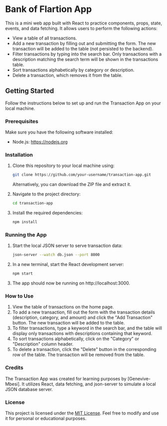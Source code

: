 # Bank of Flartion App

This is a mini web app built with React to practice components, props, state, events, and data fetching. It allows users to perform the following actions:

- View a table of all transactions.
- Add a new transaction by filling out and submitting the form. The new transaction will be added to the table (not persisted to the backend).
- Filter transactions by typing into the search bar. Only transactions with a description matching the search term will be shown in the transactions table.
- Sort transactions alphabetically by category or description.
- Delete a transaction, which removes it from the table.

## Getting Started

Follow the instructions below to set up and run the Transaction App on your local machine.

### Prerequisites

Make sure you have the following software installed:

- Node.js: https://nodejs.org

### Installation

1. Clone this repository to your local machine using:

   ```bash
   git clone https://github.com/your-username/transaction-app.git
   ```

   Alternatively, you can download the ZIP file and extract it.

2. Navigate to the project directory:

   ```bash
   cd transaction-app
   ```

3. Install the required dependencies:

   ```bash
   npm install
   ```

### Running the App

1. Start the local JSON server to serve transaction data:

   ```bash
   json-server --watch db.json --port 8000
   ```

2. In a new terminal, start the React development server:

   ```bash
   npm start
   ```

3. The app should now be running on http://localhost:3000.

### How to Use

1. View the table of transactions on the home page.
2. To add a new transaction, fill out the form with the transaction details (description, category, and amount) and click the "Add Transaction" button. The new transaction will be added to the table.
3. To filter transactions, type a keyword in the search bar, and the table will display only transactions with descriptions containing that keyword.
4. To sort transactions alphabetically, click on the "Category" or "Description" column header.
5. To delete a transaction, click the "Delete" button in the corresponding row of the table. The transaction will be removed from the table.

### Credits

The Transaction App was created for learning purposes by [Genevive-Mbesi]. It utilizes React, data fetching, and json-server to simulate a local JSON database server.

### License

This project is licensed under the [MIT License](LICENSE). Feel free to modify and use it for personal or educational purposes.
